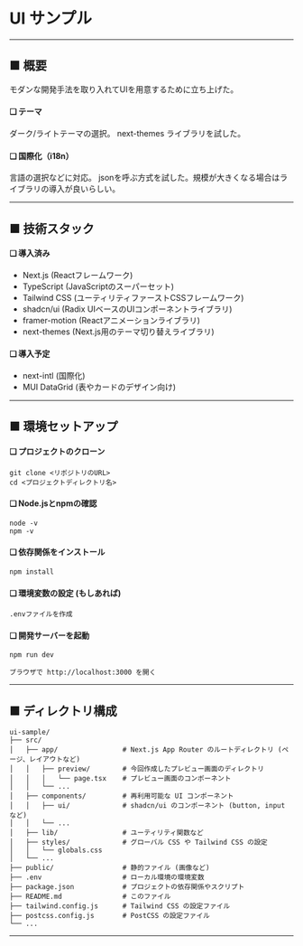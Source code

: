 
# UI サンプル

---

## ■ 概要

モダンな開発手法を取り入れてUIを用意するために立ち上げた。  

#### ❑ テーマ
ダーク/ライトテーマの選択。
next-themes ライブラリを試した。

#### ❑ 国際化（i18n）
言語の選択などに対応。
jsonを呼ぶ方式を試した。規模が大きくなる場合はライブラリの導入が良いらしい。

---

## ■ 技術スタック

#### ❑ 導入済み

- Next.js       (Reactフレームワーク)
- TypeScript    (JavaScriptのスーパーセット)
- Tailwind CSS  (ユーティリティファーストCSSフレームワーク)
- shadcn/ui     (Radix UIベースのUIコンポーネントライブラリ)
- framer-motion (Reactアニメーションライブラリ)
- next-themes   (Next.js用のテーマ切り替えライブラリ)

#### ❑ 導入予定

- next-intl     (国際化)
- MUI DataGrid  (表やカードのデザイン向け)

---

## ■ 環境セットアップ

#### ❑ プロジェクトのクローン
```
git clone <リポジトリのURL>  
cd <プロジェクトディレクトリ名>  
```

#### ❑ Node.jsとnpmの確認
```
node -v  
npm -v  
```

#### ❑ 依存関係をインストール
```
npm install  
```

#### ❑ 環境変数の設定 (もしあれば)
```
.envファイルを作成  
```

#### ❑ 開発サーバーを起動
```
npm run dev  

ブラウザで http://localhost:3000 を開く  
```

---

## ■ ディレクトリ構成

```
ui-sample/
├── src/
│   ├── app/                # Next.js App Router のルートディレクトリ (ページ、レイアウトなど)
│   │   ├── preview/        # 今回作成したプレビュー画面のディレクトリ
│   │   │   └── page.tsx    # プレビュー画面のコンポーネント
│   │   └── ...
│   ├── components/         # 再利用可能な UI コンポーネント
│   │   ├── ui/             # shadcn/ui のコンポーネント (button, input など)
│   │   └── ...
│   ├── lib/                # ユーティリティ関数など
│   ├── styles/             # グローバル CSS や Tailwind CSS の設定
│   │   └── globals.css
│   └── ...
├── public/                 # 静的ファイル (画像など)
├── .env                    # ローカル環境の環境変数
├── package.json            # プロジェクトの依存関係やスクリプト
├── README.md               # このファイル
├── tailwind.config.js      # Tailwind CSS の設定ファイル
├── postcss.config.js       # PostCSS の設定ファイル
└── ...
```

---

